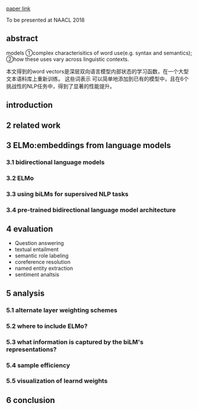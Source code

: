 [paper link](https://arxiv.org/pdf/1802.05365v1.pdf)

To be presented at NAACL 2018

## abstract
models ①complex characterisitics of word use(e.g. syntax and semantics); ②how these uses vary across linguistic contexts.

本文得到的word vectors是深层双向语言模型内部状态的学习函数，在一个大型文本语料库上重新训练。
这些词表示 可以简单地添加到已有的模型中，且在6个挑战性的NLP任务中，得到了显著的性能提升。
## introduction
## 2 related work
## 3 ELMo:embeddings from language models
### 3.1 bidirectional language models
### 3.2 ELMo
### 3.3 using biLMs for supersived NLP tasks
### 3.4 pre-trained bidirectional language model architecture
## 4 evaluation
* Question answering
* textual entailment
* semantic role labeling
* coreference resolution
* named entity extraction
* sentiment analtsis
## 5 analysis
### 5.1 alternate layer weighting schemes
### 5.2 where to include ELMo?
### 5.3 what information is captured by the biLM's representations?
### 5.4 sample efficiency 
### 5.5 visualization of learnd weights
## 6 conclusion

